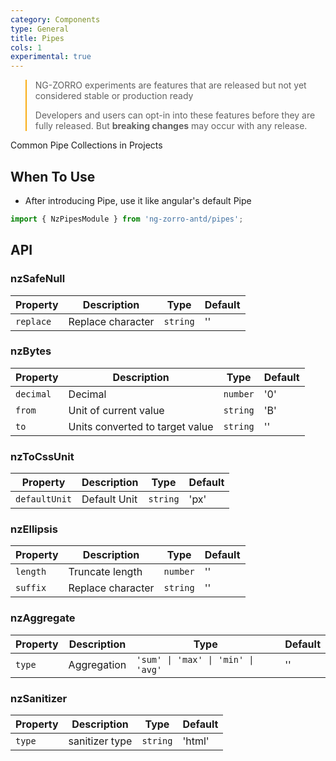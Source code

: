 ```yaml
---
category: Components
type: General
title: Pipes
cols: 1
experimental: true
---
```


<blockquote style="border-color: #faad14;">
<p>NG-ZORRO experiments are features that are released but not yet considered stable or production ready</p>
<p>Developers and users can opt-in into these features before they are fully released. But <strong>breaking changes</strong> may occur with any release.</p>
</blockquote>

Common Pipe Collections in Projects

## When To Use

- After introducing Pipe, use it like angular's default Pipe

```ts
import { NzPipesModule } from 'ng-zorro-antd/pipes';
```

## API

### __nzSafeNull__

| Property | Description | Type | Default |
| -------- | ----------- | ---- | ------- |
| `replace` | Replace character | `string` | '' |

### __nzBytes__

| Property | Description | Type | Default |
| -------- | ----------- | ---- | ------- |
| `decimal` | Decimal | `number` | '0' |
| `from` | Unit of current value | `string` | 'B' |
| `to` | Units converted to target value | `string` | '' |

### __nzToCssUnit__

| Property | Description | Type | Default |
| -------- | ----------- | ---- | ------- |
| `defaultUnit` | Default Unit | `string` | 'px' |

### __nzEllipsis__

| Property | Description | Type | Default |
| -------- | ----------- | ---- | ------- |
| `length` | Truncate length | `number` | '' |
| `suffix` | Replace character | `string` | '' |


### __nzAggregate__

| Property | Description | Type | Default |
| -------- | ----------- | ---- | ------- |
| `type` | Aggregation | `'sum' \| 'max' \| 'min' \| 'avg'` | '' |

### __nzSanitizer__

| Property | Description | Type | Default |
| -------- | ----------- | ---- | ------- |
| `type` | sanitizer type | `string` | 'html' |
